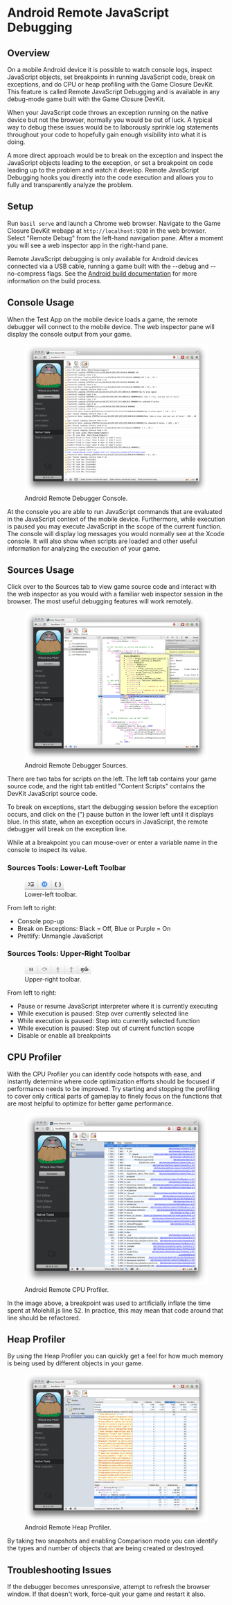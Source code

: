 # Android Remote JavaScript Debugging

## Overview

On a mobile Android device it is possible to watch console logs, inspect JavaScript objects, set breakpoints in running JavaScript code, break on exceptions, and do CPU or heap profiling with the Game Closure DevKit.  This feature is called Remote JavaScript Debugging and is available in any debug-mode game built with the Game Closure DevKit.

When your JavaScript code throws an exception running on the native device but not the browser, normally you would be out of luck.  A typical way to debug these issues would be to laborously sprinkle log statements throughout your code to hopefully gain enough visibility into what it is doing.

A more direct approach would be to break on the exception and inspect the JavaScript objects leading to the exception, or set a breakpoint on code leading up to the problem and watch it develop.  Remote JavaScript Debugging hooks you directly into the code execution and allows you to fully and transparently analyze the problem.

## Setup

Run `basil serve` and launch a Chrome web browser.  Navigate to the Game Closure DevKit webapp at `http://localhost:9200` in the web browser.  Select "Remote Debug" from the left-hand navigation pane.  After a moment you will see a web inspector app in the right-hand pane.

Remote JavaScript debugging is only available for Android devices connected via a USB cable, running a game built with the --debug and --no-compress flags.  See the [Android build documentation](./android-build.html) for more information on the build process.

## Console Usage

When the Test App on the mobile device loads a game, the remote debugger will connect to the mobile device.  The web inspector pane will display the console output from your game.

<div class="figure-wrapper">
<figure>
<img src="./assets/android/android-console.png"></img>
<figcaption>Android Remote Debugger Console.</figcaption>
</figure>
</div>

At the console you are able to run JavaScript commands that are evaluated in the JavaScript context of the mobile device.  Furthermore, while execution is paused you may execute JavaScript in the scope of the current function.  The console will display log messages you would normally see at the Xcode console.  It will also show when scripts are loaded and other useful information for analyzing the execution of your game.

## Sources Usage

Click over to the Sources tab to view game source code and interact with the web inspector as you would with a familiar web inspector session in the browser.  The most useful debugging features will work remotely.

<div class="figure-wrapper">
<figure>
<img src="./assets/android/android-debugger.png"></img>
<figcaption>Android Remote Debugger Sources.</figcaption>
</figure>
</div>

There are two tabs for scripts on the left.  The left tab contains your game source code, and the right tab entitled "Content Scripts" contains the DevKit JavaScript source code.

To break on exceptions, start the debugging session before the exception occurs, and click on the (") pause button in the lower left until it displays blue.  In this state, when an exception occurs in JavaScript, the remote debugger will break on the exception line.

While at a breakpoint you can mouse-over or enter a variable name in the console to inspect its value.

### Sources Tools: Lower-Left Toolbar

<div class="figure-wrapper">
<figure>
<img src="./assets/android/android-debugger-left-tools.png"></img>
<figcaption>Lower-left toolbar.</figcaption>
</figure>
</div>

From left to right:

+ Console pop-up
+ Break on Exceptions: Black = Off, Blue or Purple = On
+ Prettify: Unmangle JavaScript

### Sources Tools: Upper-Right Toolbar

<div class="figure-wrapper">
<figure>
<img src="./assets/android/android-debugger-right-tools.png"></img>
<figcaption>Upper-right toolbar.</figcaption>
</figure>
</div>

From left to right:

+ Pause or resume JavaScript interpreter where it is currently executing
+ While execution is paused: Step over currently selected line
+ While execution is paused: Step into currently selected function
+ While execution is paused: Step out of current function scope
+ Disable or enable all breakpoints

## CPU Profiler

With the CPU Profiler you can identify code hotspots with ease, and instantly determine where code optimization efforts should be focused if performance needs to be improved.  Try starting and stopping the profiling to cover only critical parts of gameplay to finely focus on the functions that are most helpful to optimize for better game performance.

<div class="figure-wrapper">
<figure>
<img src="./assets/android/android-cpu-profiler.png"></img>
<figcaption>Android Remote CPU Profiler.</figcaption>
</figure>
</div>

In the image above, a breakpoint was used to artificially inflate the time spent at Molehill.js line 52.  In practice, this may mean that code around that line should be refactored.

## Heap Profiler

By using the Heap Profiler you can quickly get a feel for how much memory is being used by different objects in your game.

<div class="figure-wrapper">
<figure>
<img src="./assets/android/android-heap-profiler.png"></img>
<figcaption>Android Remote Heap Profiler.</figcaption>
</figure>
</div>

By taking two snapshots and enabling Comparison mode you can identify the types and number of objects that are being created or destroyed.

## Troubleshooting Issues

If the debugger becomes unresponsive, attempt to refresh the browser window.  If that doesn't work, force-quit your game and restart it also.
